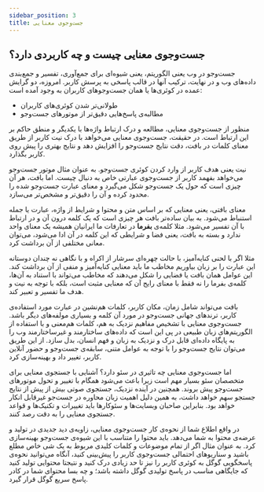 ```yaml
---
sidebar_position: 3
title: جست‌وجوی معنایی
---
```


## جست‌وجوی معنایی چیست و چه کاربردی دارد؟

جست‌وجو در وب یعنی الگوریتم، یعنی شیوه‌ای برای جمع‌آوری، تفسیر و جمع‌بندی داده‌های وب و در نهایت، ترکیب آنها در قالب پاسخی به پرسش کاربر. امروزه، دو گرایش عمده در کوئری‌ها یا همان جست‌وجوهای کاربران به وجود آمده است:

-   طولانی‌تر شدن کوئری‌های کاربران
-   مطالبه‌ی پاسخ‌هایی دقیق‌تر از موتورهای جست‌وجو

منظور از جست‌وجوی معنایی، مطالعه‌ و درک ارتباط واژه‌ها با یکدیگر و منطق حاکم بر این ارتباط است. در حقیقت، جست‌وجوی معنایی می‌خواهد با درک نیت کاربر از طریق معنای کلمات در بافت، دقت نتایج جست‌وجو را افزایش دهد و نتایج بهتری را پیش روی کاربر بگذارد.

نیت یعنی هدف کاربر از وارد کردن کوئری جست‌وجو. به عنوان مثال موتور جست‌وجو می‌خواهد بفهمد کاربر از جست‌وجوی عبارتی خاص به دنبال چیست. اما بافت، هر آن چیزی است که حول یک جست‌وجو شکل می‌گیرد و معنای عبارت جست‌وجو شده را محدود کرده و آن را دقیق‌تر و مشخص‌تر می‌سازد.

معنای بافتی، یعنی معنایی که بر اساس متن و محتوا و شرایط از واژه، عبارت یا جمله استنباط می‌شود. به بیان ساده‌تر بافت هر چیزی است که یک کلمه درون آن و در ارتباط با آن تفسیر می‌شود. مثلا کلمه‌ی **بفرما** در تعارفات ما ایرانیان همیشه یک معنای واحد ندارد و بسته به بافت، یعنی فضا و شرایطی که این کلمه در آن ادا می‌شود، می‌توان معانی مختلفی از آن برداشت کرد.

مثلا اگر با لحنی کنایه‌آمیز، با حالت چهره‌ای سرشار از اکراه و با نگاهی نه چندان دوستانه این عبارت را بر زبان بیاوریم مخاطب ما باید معنایی کنایه‌آمیز و منفی از آن برداشت کند. این عوامل همان بافت یا فضایی را شکل می‌دهند که مخاطب می‌تواند با استناد به آن‌ها، کلمه‌ی بفرما را نه فقط با معنای رایج آن که معنایی مثبت است، بلکه با توجه به نیت و هدف ما تفسیر و تعبیر کند.

بافت می‌تواند شامل زمان، مکان کاربر، کلمات هم‌نشین در عبارت مورد استفاده‌ی کاربر، ترندهای جهانی جست‌وجو در مورد آن کلمه و بسیاری مولفه‌های دیگر باشد. جست‌وجوی معنایی با تشخیص مفاهیم نزدیک به هم، کلمات هم‌معنی و با استفاده از الگوریتم‌های زبان طبیعی در پی این است که داده‌های ساختارمند و غیرساختارمند وب را به پایگاه داده‌ای قابل درک و نزدیک به زبان و فهم انسان، بدل سازد. از این طریق می‌توان نتایج جست‌وجو را با توجه به عوامل متنی، سابقه‌ی جست‌وجو و حضور آنلاین کاربر، تغییر داد و بهینه‌سازی کرد.

اما جست‌وجوی معنایی چه تاثیری در سئو دارد؟ آشنایی با جستجوی معنایی برای متخصصان سئو بسیار مهم است زیرا باعث می‌شود همگام با تغییر و تحول موتورهای جست‌وجو پیش بروند. همچنین در آینده نزدیک، جستجوی صوتی بیش از پیش از نتایج جستجو سهم خواهد داشت، به همین دلیل اهمیت زبان محاوره در جست‌جو غیرقابل انکار خواهد بود. بنابراین صاحبان وبسایت‌ها و سئوکارها باید تغییرات و تکنیک‌ها و قواعد جستجوی معنایی را به دقت رصد کنند.

در واقع اطلاع شما از نحوه‌ی کار جست‌وجوی معنایی، زاویه‌ی دید جدیدی در تولید و عرضه‌ی محتوا به شما می‌دهد. باید محتوا را متناسب با این شیوه‌ی جست‌وجو بهینه‌سازی کرد. به عنوان مثال اگر از تمام موضوعات و کلمات کلیدی مربوط به یک شی خاص مطلع باشید و سناریوهای احتمالی جست‌وجوی کاربر را پیش‌بینی کنید، آنگاه می‌توانید نحوه‌ی پاسخگویی گوگل به کوئری کاربر را نیز تا حد زیادی درک کنید و نتیجتا محتوایی تولید کنید که جایگاهی مناسب در پاسخ تولیدی گوگل داشته باشد؛ و چه بسا محتوای شما در کادر پاسخ سریع گوگل قرار گیرد.

